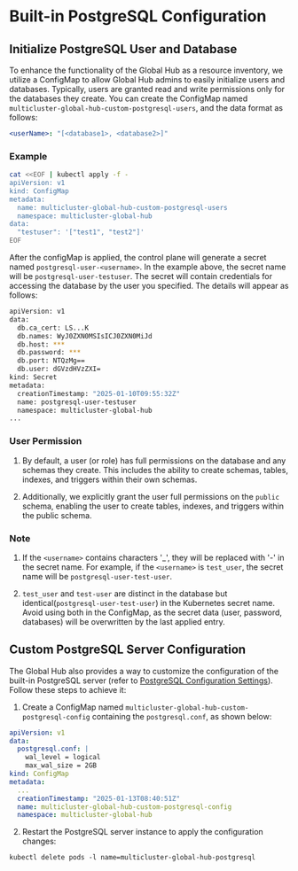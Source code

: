 # Built-in PostgreSQL Configuration

## Initialize PostgreSQL User and Database

To enhance the functionality of the Global Hub as a resource inventory, we utilize a ConfigMap to allow Global Hub admins to easily initialize users and databases. Typically, users are granted read and write permissions only for the databases they create. You can create the ConfigMap named `multicluster-global-hub-custom-postgresql-users`, and the data format as follows:

```yaml
<userName>: "[<database1>, <database2>]"
```

### Example

```bash
cat <<EOF | kubectl apply -f -
apiVersion: v1
kind: ConfigMap
metadata:
  name: multicluster-global-hub-custom-postgresql-users
  namespace: multicluster-global-hub
data:
  "testuser": '["test1", "test2"]'
EOF
```

After the configMap is applied, the control plane will generate a secret named `postgresql-user-<username>`. In the example above, the secret name will be `postgresql-user-testuser`. The secret will contain credentials for accessing the database by the user you specified. The details will appear as follows:

```bash
apiVersion: v1
data:
  db.ca_cert: LS...K
  db.names: WyJ0ZXN0MSIsICJ0ZXN0MiJd
  db.host: ***
  db.password: ***
  db.port: NTQzMg==
  db.user: dGVzdHVzZXI=
kind: Secret
metadata:
  creationTimestamp: "2025-01-10T09:55:32Z"
  name: postgresql-user-testuser
  namespace: multicluster-global-hub
...
```

### User Permission

1. By default, a user (or role) has full permissions on the database and any schemas they create. This includes the ability to create schemas, tables, indexes, and triggers within their own schemas.

2. Additionally, we explicitly grant the user full permissions on the `public` schema, enabling the user to create tables, indexes, and triggers within the public schema.

### Note

1. If the `<username>` contains characters '_', they will be replaced with '-' in the secret name. For example, if the `<username>` is `test_user`, the secret name will be `postgresql-user-test-user`.

2. `test_user` and `test-user` are distinct in the database but identical(`postgresql-user-test-user`) in the Kubernetes secret name. Avoid using both in the ConfigMap, as the secret data (user, password, databases) will be overwritten by the last applied entry.

## Custom PostgreSQL Server Configuration

The Global Hub also provides a way to customize the configuration of the built-in PostgreSQL server (refer to [PostgreSQL Configuration Settings](https://www.postgresql.org/docs/16/config-setting.html#CONFIG-SETTING-CONFIGURATION-FILE)). Follow these steps to achieve it:

1. Create a ConfigMap named `multicluster-global-hub-custom-postgresql-config` containing the `postgresql.conf`, as shown below:

```yaml
apiVersion: v1
data:
  postgresql.conf: |
    wal_level = logical
    max_wal_size = 2GB
kind: ConfigMap
metadata:
  ...
  creationTimestamp: "2025-01-13T08:40:51Z"
  name: multicluster-global-hub-custom-postgresql-config
  namespace: multicluster-global-hub
```

2. Restart the PostgreSQL server instance to apply the configuration changes:

```
kubectl delete pods -l name=multicluster-global-hub-postgresql
```